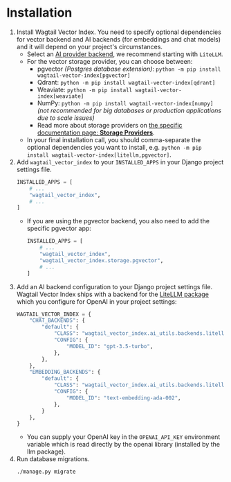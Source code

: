 # Installation

1. Install Wagtail Vector Index. You need to specify optional dependencies for vector
   backend and AI backends (for embeddings and chat models) and it will depend on your
   project's circumstances.
    * Select an [AI provider backend](./ai-backends/index.md), we recommend starting with `LiteLLM`.
    * For the vector storage provider, you can choose between:
        - pgvector _(Postgres database extension)_:
          `python -m pip install wagtail-vector-index[pgvector]`
        - Qdrant: `python -m pip install wagtail-vector-index[qdrant]`
        - Weaviate: `python -m pip install wagtail-vector-index[weaviate]`
        - NumPy: `python -m pip install wagtail-vector-index[numpy]` *(not recommended
         for big databases or production applications due to scale issues)*
        - Read more about storage providers on [the specific documentation page: **Storage Providers**](./storage-providers.md).
    * In your final installation call, you should comma-separate the optional
      dependencies you want to install, e.g.
      `python -m pip install wagtail-vector-index[litellm,pgvector]`.
2. Add `wagtail_vector_index` to your `INSTALLED_APPS` in your Django project
settings file.
   ```python
   INSTALLED_APPS = [
       # ...
       "wagtail_vector_index",
       # ...
   ]
   ```
    - If you are using the pgvector backend, you also need to add the specific
      pgvector app:
      ```python
      INSTALLED_APPS = [
          # ...
          "wagtail_vector_index",
          "wagtail_vector_index.storage.pgvector",
          # ...
      ]
      ```
3. Add an AI backend configuration to your Django project settings file. Wagtail
   Vector Index ships with a backend for the
   [LiteLLM package](https://www.litellm.ai) which you configure for OpenAI in your project
   settings:
    ```python
    WAGTAIL_VECTOR_INDEX = {
        "CHAT_BACKENDS": {
            "default": {
                "CLASS": "wagtail_vector_index.ai_utils.backends.litellm.LiteLLMChatBackend",
                "CONFIG": {
                    "MODEL_ID": "gpt-3.5-turbo",
                },
            },
        },
        "EMBEDDING_BACKENDS": {
            "default": {
                "CLASS": "wagtail_vector_index.ai_utils.backends.litellm.LiteLLMEmbeddingBackend",
                "CONFIG": {
                    "MODEL_ID": "text-embedding-ada-002",
                },
            }
        },
    }
    ```
   * You can supply your OpenAI key in the `OPENAI_API_KEY` environment variable
     which is read directly by the openai library (installed by the llm package).
4. Run database migrations.
   ```sh
   ./manage.py migrate
   ```
